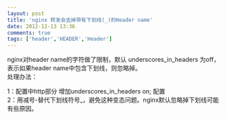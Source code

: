 ```yaml
---
layout: post
title: 'nginx 转发会去掉带有下划线(_)的Header name'
date: 2012-12-13 13:36
comments: true
tags: ['header','HEADER','Header']
---
```


nginx对header name的字符做了限制，默认 underscores_in_headers 为off，表示如果header
name中包含下划线，则忽略掉。  
处理办法：

1：配置中http部分 增加underscores_in_headers on; 配置  
2：用减号-替代下划线符号_，避免这种变态问题。nginx默认忽略掉下划线可能有些原因。  

